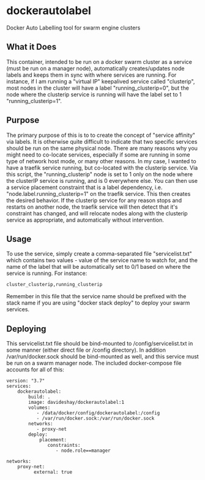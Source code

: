 # dockerautolabel
Docker Auto Labelling tool for swarm engine clusters

## What it Does
This container, intended to be run on a docker swarm cluster as a service (must be run on a manager node), automatically creates/updates node labels and keeps them in sync with where services are running. For instance, if I am running a "virtual IP" keepalived service called "clusterip", most nodes in the cluster will have a label "running_clusterip=0", but the node where the clusterip service is running will have the label set to 1 "running_clusterip=1".

## Purpose
The primary purpose of this is to to create the concept of "service affinity" via labels. It is otherwise quite difficult to indicate that two specific services should be run on the same physical node.  There are many reasons why you might need to co-locate services, especially if some are running in some type of network host mode, or many other reasons.  In my case, I wanted to have a traefik service running, but co-located with the clusterip service.  Via this script, the "running_clusterip" node is set to 1 only on the node where the clusterIP service is running, and is 0 everywhere else.  You can then use a service placement constraint that is a label dependency, i.e. "node.label.running_clusterip=1" on the traefik service. This then creates the desired behavior. If the clusterip service for any reason stops and restarts on another node, the traefik service will then detect that it's constraint has changed, and will relocate nodes along with the clusterip service as appropriate, and automatically without intervention.

## Usage
To use the service, simply create a comma-separated file "servicelist.txt" which contains two values - value of the service name to watch for, and the name of the label that will be automatically set to 0/1 based on where the service is running.  For instance:
```bash
cluster_clusterip,running_clusterip
```
Remember in this file that the service name should be prefixed with the stack name if you are using "docker stack deploy" to deploy your swarm services.

## Deploying 

This servicelist.txt file should be bind-mounted to /config/servicelist.txt in some manner (either direct file or /config directory).
In addition /var/run/docker.sock should be bind-mounted as well, and this service must be run on a swarm manager node. The included docker-compose file accounts for all of this:

```docker
version: "3.7"
services:
    dockerautolabel:
        build: .
        image: davideshay/dockerautolabel:1
        volumes:
           - /data/docker/config/dockerautolabel:/config
           - /var/run/docker.sock:/var/run/docker.sock
        networks:
           - proxy-net
        deploy:
            placement:
               constraints:
                  - node.role==manager

networks:
    proxy-net:
          external: true
```          
